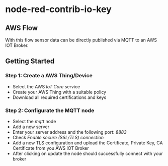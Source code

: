 # node-red-contrib-io-key

## AWS Flow

With this flow sensor data can be directly published via MQTT to an AWS IOT Broker.


## Getting Started

### Step 1: Create a AWS Thing/Device
- Select the AWS *IoT Core* service
- Create your AWS Thing with a suitable policy
- Download all required certifications and keys

### Step 2: Configurate the MQTT node
- Select the *mqtt* node
- Add a new server
- Enter your server address and the following port: *8883*
- Check *Enable secure (SSL/TLS) connection*
- Add a new TLS configuration and upload the Certificate, Private Key, CA Certificate from you AWS IOT Broker
- After clicking on update the node should successfully connect with your broker
